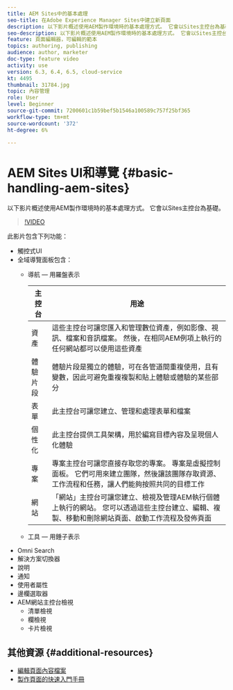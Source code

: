```yaml
---
title: AEM Sites中的基本處理
seo-title: 在Adobe Experience Manager Sites中建立新頁面
description: 以下影片概述使用AEM製作環境時的基本處理方式。 它會以Sites主控台為基礎。
seo-description: 以下影片概述使用AEM製作環境時的基本處理方式。 它會以Sites主控台為基礎。
feature: 頁面編輯器，可編輯的範本
topics: authoring, publishing
audience: author, marketer
doc-type: feature video
activity: use
version: 6.3, 6.4, 6.5, cloud-service
kt: 4495
thumbnail: 31784.jpg
topic: 內容管理
role: User
level: Beginner
source-git-commit: 7200601c1b59bef5b1546a100589c757f25bf365
workflow-type: tm+mt
source-wordcount: '372'
ht-degree: 6%

---
```



# AEM Sites UI和導覽 {#basic-handling-aem-sites}

以下影片概述使用AEM製作環境時的基本處理方式。 它會以Sites主控台為基礎。

>[!VIDEO](https://video.tv.adobe.com/v/31784?quality=12&learn=on)

此影片包含下列功能：

* 觸控式UI
* 全域導覽面板包含：
   * 導航 — 用羅盤表示

      | 主控台 | 用途 |
      |---|---|
      | 資產 | 這些主控台可讓您匯入和管理數位資產，例如影像、視訊、檔案和音訊檔案。 然後，在相同AEM例項上執行的任何網站都可以使用這些資產 | 社群 | 此主控台可讓您建立和管理社群網站，以利參與和啟用 | 商務 | 這可讓您管理與您的商務網站相關的產品、產品目錄和訂單 |
      | 體驗片段 | 體驗片段是獨立的體驗，可在各管道間重複使用，且有變數，因此可避免重複複製和貼上體驗或體驗的某些部分 |
      | 表單 | 此主控台可讓您建立、管理和處理表單和檔案 |
      | 個性化 | 此主控台提供工具架構，用於編寫目標內容及呈現個人化體驗 |
      | 專案 | 專案主控台可讓您直接存取您的專案。 專案是虛擬控制面板。 它們可用來建立團隊，然後讓該團隊存取資源、工作流程和任務，讓人們能夠按照共同的目標工作 |
      | 網站 | 「網站」主控台可讓您建立、檢視及管理AEM執行個體上執行的網站。 您可以透過這些主控台建立、編輯、複製、移動和刪除網站頁面、啟動工作流程及發佈頁面 |

   * 工具 — 用錘子表示
* Omni Search
* 解決方案切換器
* 說明
* 通知
* 使用者屬性
* 邊欄選取器
* AEM網站主控台檢視
   * 清單檢視
   * 欄檢視
   * 卡片檢視






## 其他資源 {#additional-resources}

* [編輯頁面內容檔案](https://experienceleague.adobe.com/docs/experience-manager-cloud-service/sites/authoring/fundamentals/editing-content.html)
* [製作頁面的快速入門手冊](https://experienceleague.adobe.com/docs/experience-manager-cloud-service/sites/authoring/getting-started/quick-start.html)
